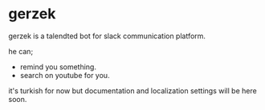 # gerzek

gerzek is a talendted bot for slack communication platform.

he can;
- remind you something.
- search on youtube for you.

it's turkish for now but documentation and localization settings will be here soon.
